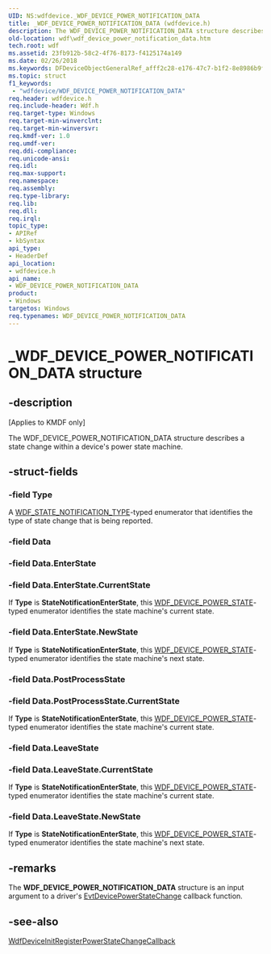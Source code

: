 ```yaml
---
UID: NS:wdfdevice._WDF_DEVICE_POWER_NOTIFICATION_DATA
title: _WDF_DEVICE_POWER_NOTIFICATION_DATA (wdfdevice.h)
description: The WDF_DEVICE_POWER_NOTIFICATION_DATA structure describes a state change within a device's power state machine.
old-location: wdf\wdf_device_power_notification_data.htm
tech.root: wdf
ms.assetid: 23fb912b-58c2-4f76-8173-f4125174a149
ms.date: 02/26/2018
ms.keywords: DFDeviceObjectGeneralRef_afff2c28-e176-47c7-b1f2-8e8986b9f29d.xml, WDF_DEVICE_POWER_NOTIFICATION_DATA, WDF_DEVICE_POWER_NOTIFICATION_DATA structure, _WDF_DEVICE_POWER_NOTIFICATION_DATA, kmdf.wdf_device_power_notification_data, wdf.wdf_device_power_notification_data, wdfdevice/WDF_DEVICE_POWER_NOTIFICATION_DATA
ms.topic: struct
f1_keywords:
 - "wdfdevice/WDF_DEVICE_POWER_NOTIFICATION_DATA"
req.header: wdfdevice.h
req.include-header: Wdf.h
req.target-type: Windows
req.target-min-winverclnt: 
req.target-min-winversvr: 
req.kmdf-ver: 1.0
req.umdf-ver: 
req.ddi-compliance: 
req.unicode-ansi: 
req.idl: 
req.max-support: 
req.namespace: 
req.assembly: 
req.type-library: 
req.lib: 
req.dll: 
req.irql: 
topic_type:
- APIRef
- kbSyntax
api_type:
- HeaderDef
api_location:
- wdfdevice.h
api_name:
- WDF_DEVICE_POWER_NOTIFICATION_DATA
product:
- Windows
targetos: Windows
req.typenames: WDF_DEVICE_POWER_NOTIFICATION_DATA
---
```


# _WDF_DEVICE_POWER_NOTIFICATION_DATA structure


## -description


<p class="CCE_Message">[Applies to KMDF only]</p>

The WDF_DEVICE_POWER_NOTIFICATION_DATA structure describes a state change within a device's power state machine.


## -struct-fields




### -field Type

A <a href="https://docs.microsoft.com/windows-hardware/drivers/ddi/content/wdfdevice/ne-wdfdevice-_wdf_state_notification_type">WDF_STATE_NOTIFICATION_TYPE</a>-typed enumerator that identifies the type of state change that is being reported.


### -field Data


### -field Data.EnterState


### -field Data.EnterState.CurrentState

If <b>Type</b> is <b>StateNotificationEnterState</b>, this <a href="https://docs.microsoft.com/windows-hardware/drivers/ddi/content/wdfdevice/ne-wdfdevice-_wdf_device_power_state">WDF_DEVICE_POWER_STATE</a>-typed enumerator identifies the state machine's current state.


### -field Data.EnterState.NewState

If <b>Type</b> is <b>StateNotificationEnterState</b>, this <a href="https://docs.microsoft.com/windows-hardware/drivers/ddi/content/wdfdevice/ne-wdfdevice-_wdf_device_power_state">WDF_DEVICE_POWER_STATE</a>-typed enumerator identifies the state machine's next state.


### -field Data.PostProcessState


### -field Data.PostProcessState.CurrentState

If <b>Type</b> is <b>StateNotificationEnterState</b>, this <a href="https://docs.microsoft.com/windows-hardware/drivers/ddi/content/wdfdevice/ne-wdfdevice-_wdf_device_power_state">WDF_DEVICE_POWER_STATE</a>-typed enumerator identifies the state machine's current state.


### -field Data.LeaveState


### -field Data.LeaveState.CurrentState

If <b>Type</b> is <b>StateNotificationEnterState</b>, this <a href="https://docs.microsoft.com/windows-hardware/drivers/ddi/content/wdfdevice/ne-wdfdevice-_wdf_device_power_state">WDF_DEVICE_POWER_STATE</a>-typed enumerator identifies the state machine's current state.


### -field Data.LeaveState.NewState

If <b>Type</b> is <b>StateNotificationEnterState</b>, this <a href="https://docs.microsoft.com/windows-hardware/drivers/ddi/content/wdfdevice/ne-wdfdevice-_wdf_device_power_state">WDF_DEVICE_POWER_STATE</a>-typed enumerator identifies the state machine's next state.


## -remarks



The <b>WDF_DEVICE_POWER_NOTIFICATION_DATA</b> structure is an input argument to a driver's <a href="https://docs.microsoft.com/windows-hardware/drivers/ddi/content/wdfdevice/nc-wdfdevice-evt_wdf_device_power_state_change_notification">EvtDevicePowerStateChange</a> callback function.




## -see-also




<a href="https://docs.microsoft.com/windows-hardware/drivers/ddi/content/wdfdevice/nf-wdfdevice-wdfdeviceinitregisterpowerstatechangecallback">WdfDeviceInitRegisterPowerStateChangeCallback</a>
 

 

